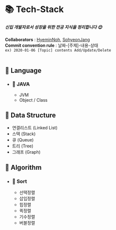 ﻿# 📚 Tech-Stack

##### 신입 개발자로서 성장을 위한 전공 지식을 정리합니다 😊

**Collaborators** : [HyeminNoh](https://github.com/HyeminNoh), [SohyeonJang](https://github.com/shjang1013)  
**Commit convention rule** : 날짜-[주제]-내용-상태  
`ex) 2020-01-06 [Topic] contents Add/Update/Delete`  
<br>

## 📒 Language  

- ### 📖 JAVA
    * JVM
    * Object / Class
    
## 📕 Data Structure

  * 연결리스트 (Linked List)
  * 스택 (Stack)
  * 큐 (Queue)
  * 트리 (Tree)
  * 그래프 (Graph)

## 📗 Algorithm

- ### 📖 Sort  
    * 선택정렬
    * 삽입정렬
    * 힙정렬
    * 퀵정렬
    * 기수정렬
    * 버블정렬
